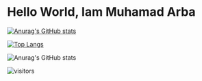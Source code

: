 # Hello World, Iam Muhamad Arba

[![Anurag's GitHub stats](https://github-readme-stats.vercel.app/api?username=arbaelbarca)](https://github.com/anuraghazra/github-readme-stats)

<!-- ![Anurag's GitHub stats](https://github-readme-stats.vercel.app/api?username=arbaelbarca&show_icons=true&theme=radical)
 -->
<!-- [![Top Langs](https://github-readme-stats.vercel.app/api/top-langs/?username=arbaelbarca)](https://github.com/anuraghazra/github-readme-stats) -->

[![Top Langs](https://github-readme-stats.vercel.app/api/top-langs/?username=arbaelbarca&layout=compact)](https://github.com/anuraghazra/github-readme-stats)

![Anurag's GitHub stats](https://github-readme-stats.vercel.app/api?username=arbaelbarca&show_icons=true)


![visitors](https://visitor-badge.glitch.me/badge?page_id=page.id)


